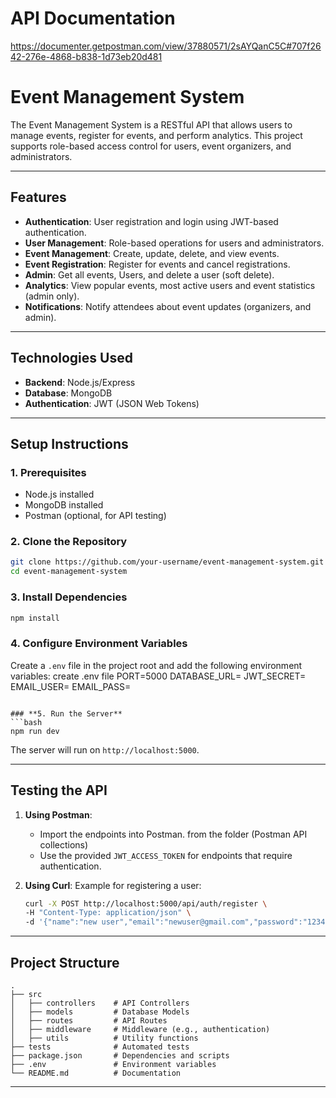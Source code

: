 # **API Documentation**
https://documenter.getpostman.com/view/37880571/2sAYQanC5C#707f2642-276e-4868-b838-1d73eb20d481


# **Event Management System**

The Event Management System is a RESTful API that allows users to manage events, register for events, and perform analytics. This project supports role-based access control for users, event organizers, and administrators.

---

## **Features**

- **Authentication**: User registration and login using JWT-based authentication.
- **User Management**: Role-based operations for users and administrators.
- **Event Management**: Create, update, delete, and view events.
- **Event Registration**: Register for events and cancel registrations.
- **Admin**: Get all events, Users, and  delete a user (soft delete).
- **Analytics**: View popular events, most active users and event statistics (admin only).
- **Notifications**: Notify attendees about event updates (organizers, and admin).

---

## **Technologies Used**

- **Backend**: Node.js/Express
- **Database**: MongoDB
- **Authentication**: JWT (JSON Web Tokens)

---

## **Setup Instructions**

### **1. Prerequisites**
- Node.js installed
- MongoDB installed
- Postman (optional, for API testing)

### **2. Clone the Repository**
```bash
git clone https://github.com/your-username/event-management-system.git
cd event-management-system
```

### **3. Install Dependencies**
```bash
npm install
```

### **4. Configure Environment Variables**
Create a `.env` file in the project root and add the following environment variables:
create .env file
PORT=5000
DATABASE_URL=<your-database-url>
JWT_SECRET=<your-secret-key>
EMAIL_USER=<your-email>
EMAIL_PASS=<your-email-app-password>
```

### **5. Run the Server**
```bash
npm run dev
```
The server will run on `http://localhost:5000`.

---

## **Testing the API**

1. **Using Postman**:
   - Import the endpoints into Postman. from the folder (Postman API collections)
   - Use the provided `JWT_ACCESS_TOKEN` for endpoints that require authentication.
   
2. **Using Curl**:
   Example for registering a user:
   ```bash
   curl -X POST http://localhost:5000/api/auth/register \
   -H "Content-Type: application/json" \
   -d '{"name":"new user","email":"newuser@gmail.com","password":"12345678"}'
   ```

---

## **Project Structure**

```
.
├── src
│   ├── controllers    # API Controllers
│   ├── models         # Database Models
│   ├── routes         # API Routes
│   ├── middleware     # Middleware (e.g., authentication)
│   ├── utils          # Utility functions
├── tests              # Automated tests
├── package.json       # Dependencies and scripts
├── .env               # Environment variables
└── README.md          # Documentation
```

---